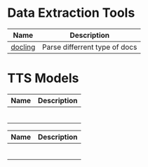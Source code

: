 

# Data Extraction Tools

|Name| Description|
|---|---|
|[docling](https://github.com/docling-project/docling)| Parse differrent type of docs|


# TTS Models

|Name| Description|
|---|---|
| | |
| | |
| | |
| | |
| | |
| | |



|Name| Description|
|---|---|
| | |
| | |
| | |
| | |
| | |
| | |
